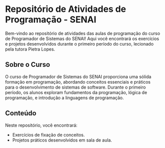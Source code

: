 # Repositório de Atividades de Programação - SENAI

Bem-vindo ao repositório de atividades das aulas de programação do curso de Programador de Sistemas do SENAI! Aqui você encontrará os exercícios e projetos desenvolvidos durante o primeiro período do curso, lecionado pela tutora Pietra Lopes.

## Sobre o Curso

O curso de Programador de Sistemas do SENAI proporciona uma sólida formação em programação, abordando conceitos essenciais e práticos para o desenvolvimento de sistemas de software. Durante o primeiro período, os alunos exploram fundamentos da programação, lógica de programação, e introdução a linguagens de programação.

## Conteúdo

Neste repositório, você encontrará:

- Exercícios de fixação de conceitos.
- Projetos práticos desenvolvidos em sala de aula.
